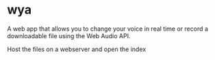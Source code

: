 # wya
A web app that allows you to change your voice in real time or record a downloadable file using the Web Audio API.

Host the files on a webserver and open the index
